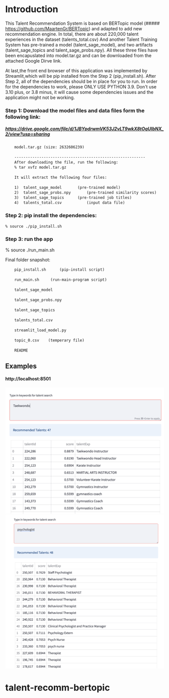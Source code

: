 # Introduction

This Talent Recommendation System is based on BERTopic model (##### https://github.com/MaartenGr/BERTopic) and adapted to add new recommendation engine.  In total, there are about 220,000 talent experiences in the dataset (talents_total.csv) And another Talent Training System has pre-trained a model (talent_sage_model), and two artifacts (talent_sage_topics and talent_sage_probs.npy). All these three files have been encapuslated into model.tar.gz and can be downloaded from the attached Google Dirve link.

At last,the front end browser of this application was implemented by Streamlit,which will be pip installed from the Step 2 (pip_install.sh). After Step 2, all of the dependencies should be in place for you to run.  In order for the dependencies to work, please ONLY USE PYTHON 3.9. Don't use 3.10 plus, or 3.8 minus, it will cause some dependencies issues and the application might not be working. 


### Step 1: Download the model files and data files form the following link:

#####   	https://drive.google.com/file/d/1JBYpdrwmVK53J2vLT9wkX8tOqUlbNX_2/view?usp=sharing

	 	model.tar.gz (size: 2632606239)

        ----------------------------------------------------------
		After downloading the file, run the following:
		% tar xvfz model.tar.gz 
		
		It will extract the following four files:

       	1) 	talent_sage_model		(pre-trained model)
		2)	talent_sage_probs.npy		(pre-trained similarity scores)
		3)	talent_sage_topics 		(pre-trained job titles)
		4) 	talents_total.csv   		(input data file) 

### Step 2: pip install the dependencies:

    % source ./pip_install.sh 

### Step 3: run the app 

   %  source ./run_main.sh


Final folder snapshot:

		pip_install.sh		(pip-install script)

 		run_main.sh		(run-main-program script)

 		talent_sage_model

 		talent_sage_probs.npy

 		talent_sage_topics

 		talents_total.csv

 		streamlit_load_model.py

 		topic_0.csv    (temperary file)
 		
		README        

## Examples
#### http://localhost:8501

![GitHub Logo](/images/Sample1.png)
![GitHub Logo](/images/Sample2.png)

# talent-recomm-bertopic
